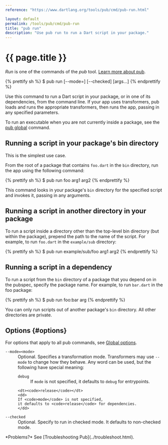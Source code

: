 ```yaml
---
reference: "https://www.dartlang.org/tools/pub/cmd/pub-run.html"

layout: default
permalink: /tools/pub/cmd/pub-run
title: "pub run"
description: "Use pub run to run a Dart script in your package."
---
```




# {{ page.title }}

_Run_ is one of the commands of the _pub_ tool.
[Learn more about pub](/tools/pub/).

{% prettify sh %}
$ pub run [--mode=<mode>] [--checked] <executable> [args...]
{% endprettify %}

Use this command to run a Dart script in your package,
or in one of its dependencies, from the command line.
If your app uses transformers, pub loads and runs the appropriate
transformers, then runs the app, passing in any specified parameters.

To run an executable when you are not currently inside a package,
see the [pub global](pub-global.html) command.

## Running a script in your package's bin directory

This is the simplest use case.

From the root of a package that contains `foo.dart`
in the `bin` directory, run the app using the following command:

{% prettify sh %}
$ pub run foo arg1 arg2
{% endprettify %}

This command looks in your package's `bin` directory for the
specified script and invokes it, passing in any arguments.

## Running a script in another directory in your package

To run a script inside a directory other than the top-level
bin directory (but within the package), prepend the path
to the name of the script.
For example, to run `foo.dart` in the `example/sub` directory:

{% prettify sh %}
$ pub run example/sub/foo arg1 arg2
{% endprettify %}

## Running a script in a dependency

To run a script from the `bin` directory of a package that you depend on
in the pubspec, specify the package name.
For example, to run `bar.dart` in the foo package:

{% prettify sh %}
$ pub run foo:bar arg
{% endprettify %}

You can only run scripts out of another package's `bin` directory.
All other directories are private.

## Options {#options}

For options that apply to all pub commands, see
[Global options](/tools/pub/cmd/#global-options).

<dl>
  <dt><code>--mode=&lt;mode&gt;</code></dt>
  <dd>
  Optional. Specifies a transformation mode.
  Transformers may use <code>--mode</code> to change how they behave.
  Any word can be used,
  but the following have special meaning:<br>

  <dl>
    <dt><code>debug</code></dt>
    <dd>
    If <code>mode</code> is not specified,
    it defaults to <code>debug</code> for entrypoints.
    </dd>

    <dt><code>release</code></dt>
    <dd>
    If <code>mode</code> is not specified,
    it defaults to <code>release</code> for dependencies.
    </dd>
  </dl>
  </dd>

  <dt><code>--checked</code></dt>
  <dd>
  Optional. Specify to run in checked mode.
  It defaults to non-checked mode.
  </dd>

</dl>

<aside class="alert alert-info" markdown="1">
*Problems?*
See [Troubleshooting Pub](../troubleshoot.html).
</aside>
